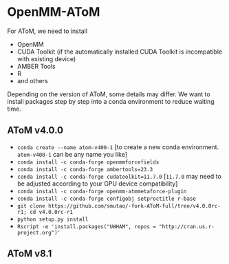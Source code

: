 OpenMM-AToM
==

For AToM, we need to install 

 -  OpenMM
 -  CUDA Toolkit (if the automatically installed CUDA Toolkit is incompatible with existing device)
 -  AMBER Tools
 -  R
 -  and others

Depending on the version of AToM, some details may differ. We want to install packages step by step into a conda environment to reduce waiting time.

AToM v4.0.0 
- 

 - `conda create --name atom-v400-1` [to create a new conda environment. `atom-v400-1` can be any name you like]
 - `conda install -c conda-forge openmmforcefields`
 - `conda install -c conda-forge ambertools=23.3`
 - `conda install -c conda-forge cudatoolkit=11.7.0` [`11.7.0` may need to be adjusted according to your GPU device compatibility]
 - `conda install -c conda-forge openmm-atmmetaforce-plugin`
 - `conda install -c conda-forge configobj setproctitle r-base`
 - `git clone https://github.com/smutao/-fork-AToM-full/tree/v4.0.0rc-r1; cd v4.0.0rc-r1`
 - `python setup.py install`
 - `Rscript -e 'install.packages("UWHAM", repos = "http://cran.us.r-project.org")' `

AToM v8.1
- 
